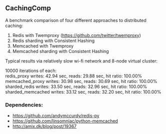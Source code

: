 ## CachingComp

A benchmark comparison of four different approaches to distributed caching:  
1. Redis with Twemproxy (https://github.com/twitter/twemproxy)  
2. Redis sharding with Consistent Hashing  
3. Memcached with Twemproxy  
4. Memcached sharding with Consistent Hashing  

Typical results via relatively slow wi-fi network and 8-node virtual cluster:  

10000 iterations of each:  
redis_proxy writes: 42.94 sec, reads: 29.88 sec, hit ratio: 100.00%  
memcached_proxy writes: 30.98 sec, reads: 30.69 sec, hit ratio: 100.00%  
sharded_redis writes: 33.50 sec, reads: 32.96 sec, hit ratio: 100.00%  
sharded_memcached writes: 33.12 sec, reads: 32.20 sec, hit ratio: 100.00%  

### Dependencies:
* https://github.com/andymccurdy/redis-py  
* https://github.com/linsomniac/python-memcached  
* http://amix.dk/blog/post/19367  

